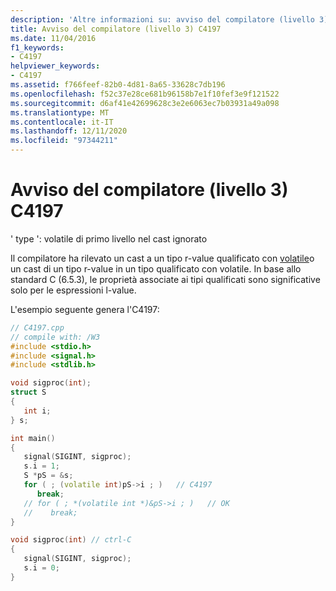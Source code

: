 ```yaml
---
description: 'Altre informazioni su: avviso del compilatore (livello 3) C4197'
title: Avviso del compilatore (livello 3) C4197
ms.date: 11/04/2016
f1_keywords:
- C4197
helpviewer_keywords:
- C4197
ms.assetid: f766feef-82b0-4d81-8a65-33628c7db196
ms.openlocfilehash: f52c37e28ce681b96158b7e1f10fef3e9f121522
ms.sourcegitcommit: d6af41e42699628c3e2e6063ec7b03931a49a098
ms.translationtype: MT
ms.contentlocale: it-IT
ms.lasthandoff: 12/11/2020
ms.locfileid: "97344211"
---
```

# <a name="compiler-warning-level-3-c4197"></a>Avviso del compilatore (livello 3) C4197

' type ': volatile di primo livello nel cast ignorato

Il compilatore ha rilevato un cast a un tipo r-value qualificato con [volatile](../../cpp/volatile-cpp.md)o un cast di un tipo r-value in un tipo qualificato con volatile. In base allo standard C (6.5.3), le proprietà associate ai tipi qualificati sono significative solo per le espressioni l-value.

L'esempio seguente genera l'C4197:

```cpp
// C4197.cpp
// compile with: /W3
#include <stdio.h>
#include <signal.h>
#include <stdlib.h>

void sigproc(int);
struct S
{
   int i;
} s;

int main()
{
   signal(SIGINT, sigproc);
   s.i = 1;
   S *pS = &s;
   for ( ; (volatile int)pS->i ; )   // C4197
      break;
   // for ( ; *(volatile int *)&pS->i ; )   // OK
   //    break;
}

void sigproc(int) // ctrl-C
{
   signal(SIGINT, sigproc);
   s.i = 0;
}
```
